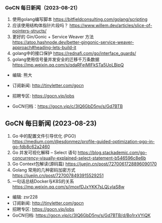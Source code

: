### GoCN 每日新闻（2023-08-21）

1. 使用golang编写脚本 https://bitfieldconsulting.com/golang/scripting
2. 应该使用结构体指针片段吗？ https://www.willem.dev/articles/slice-of-pointers-structs/
3. 更好的 Gin/Gonic + Service Weaver 方法 https://atoo.hashnode.dev/better-gingonic-service-weaver-approach#heading-lets-build-it
4. golang中的接口保护 https://rednafi.com/go/interface_guards/
5. golang使用信号量并发安全的迁移千万条数据 https://mp.weixin.qq.com/s/qdaRFejMlFkSTa5UoLBipQ

* 编辑: 熊大

* 订阅新闻: http://tinyletter.com/gocn

* 招聘专区: https://gocn.vip/jobs

* GoCN归档：https://gocn.vip/c/3lQ6GbD5ny/s/Gd7BTB

## GoCN 每日新闻 (2023-08-23)
1. Go 中的配置文件引导优化 (PGO) https://medium.com/@esdonmez/profile-guided-optimization-pgo-in-go-fdb8c62a2460
2. Go 并发可视化解释 – Select 语句 https://blog.stackademic.com/go-concurrency-visually-explained-select-statement-b546596c8e6b
3. Go Context包解读(源码篇) https://juejin.cn/post/7270061728896090170
4. Golang 常用的几种密码加密方式 https://juejin.cn/post/7270078493915529251
5. 一句话总结Docker与K8S的关系 https://mp.weixin.qq.com/s/jmoxfDJxYKK7sLQLylaS8w


- 编辑: zsr228
- 订阅新闻: http://tinyletter.com/gocn
- 招聘专区: https://gocn.vip/jobs
- GoCN归档: https://gocn.vip/c/3lQ6GbD5ny/s/Gd7BTB/d/Bo1rxVYiQK
